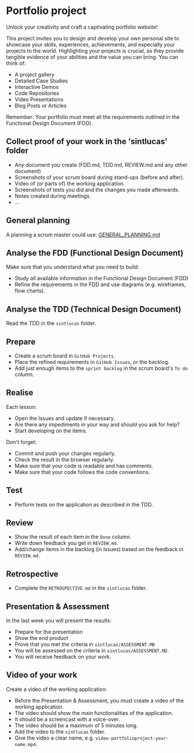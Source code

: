 # Portfolio project
Unlock your creativity and craft a captivating portfolio website!

This project invites you to design and develop your own personal site to showcase your skills, experiences, achievements, and especially your projects to the world. 
Highlighting your projects is crucial, as they provide tangible evidence of your abilities and the value you can bring. You can think of:
* A project gallery
* Detailed Case Studies
* Interactive Demos 
* Code Repositories 
* Video Presentations 
* Blog Posts or Articles

Remember: Your portfolio must meet all the requirements outlined in the Functional Design Document (FDD).

## Collect proof of your work in the 'sintlucas' folder
* Any document you create (FDD.md, TDD.md, REVIEW.md and any other document)
* Screenshots of your scrum board during stand-ups (before and after).
* Video of (or parts of) the working application.
* Screenshots of tests you did and the changes you made afterwards.
* Notes created during meetings.
* ...

## General planning
A planning a scrum master could use:
[GENERAL_PLANNING.md](sintlucas%2FGENERAL_PLANNING.md)

## Analyse the FDD (Functional Design Document)
Make sure that you understand what you need to build:
* Study all available information in the Functional Design Document (FDD)
* Refine the requirements in the FDD and use diagrams (e.g. wireframes, flow charts).

## Analyse the TDD (Technical Design Document)
Read the TDD in the `sintlucas` folder.
 
## Prepare
* Create a scrum board in `GitHub Projects`.
* Place the refined requirements in `GitHub Issues`, or the backlog.
* Add just enough items to the `sprint backlog` in the scrum board's `To do` column.
  
## Realise
Each lesson:
* Open the Issues and update if necessary.
* Are there any impediments in your way and should you ask for help?
* Start developing on the items.

Don't forget:
* Commit and push your changes regularly.
* Check the result in the browser regularly.
* Make sure that your code is readable and has comments.
* Make sure that your code follows the code conventions.

## Test
* Perform tests on the application as described in the TDD.

## Review
* Show the result of each item in the `Done` column.
* Write down feedback you get in `REVIEW.md`.
* Add/change items in the backlog (in Issues) based on the feedback in `REVIEW.md`.

## Retrospective
* Complete the `RETROSPECTIVE.md` in the `sintlucas` folder.

## Presentation & Assessment
In the last week you will present the results:
  * Prepare for the presentation
  * Show the end product
  * Prove that you met the criteria in `sintlucas/ASSESSMENT.MD`
  * You will be assessed on the criteria in `sintlucas/ASSESSMENT.MD`.
  * You will receive feedback on your work.

## Video of your work
Create a video of the working application:
* Before the Presentation & Assessment, you must create a video of the working application.
* The video should show the main functionalities of the application.
* It should be a screencast with a voice-over.
* The video should be a maximum of 5 minutes long.
* Add the video to the `sintlucas` folder.
* Give the video a clear name, e.g. `video-portfolioproject-your-name.mp4`.
